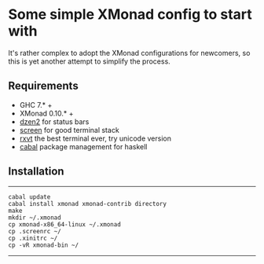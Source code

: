 Some simple XMonad config to start with
=======

It's rather complex to adopt the XMonad configurations for newcomers, so this is yet another attempt to simplify the process.

Requirements
-------
* GHC 7.* +
* XMonad 0.10.* +
* [dzen2](https://github.com/robm/dzen) for status bars
* [screen](https://www.gnu.org/software/screen/) for good terminal stack
* [rxvt](http://sourceforge.net/projects/rxvt/) the best terminal ever, try unicode version
* [cabal](http://www.haskell.org/cabal/download.html) package management for haskell

Installation
-----

---

    cabal update
    cabal install xmonad xmonad-contrib directory
    make
    mkdir ~/.xmonad
    cp xmonad-x86_64-linux ~/.xmonad
    cp .screenrc ~/
    cp .xinitrc ~/
    cp -vR xmonad-bin ~/

---
